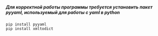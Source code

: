##### Для корректной работы программы требуется установить пакет pyyaml, используемый для работы с yaml в python

```commandline
pip install pyyaml
pip install xmltodict
```
